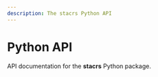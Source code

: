 ```yaml
---
description: The stacrs Python API
---
```


# Python API

API documentation for the **stacrs** Python package.
